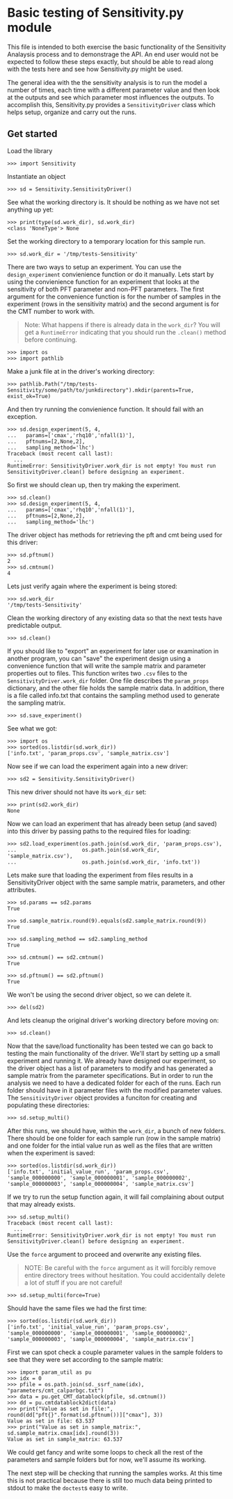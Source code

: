 # Basic testing of Sensitivity.py module

This file is intended to both exercise the basic functionality of the
Sensitivity Analaysis process and to demonstrage the API. An end user would not
be expected to follow these steps exactly, but should be able to read along with
the tests here and see how Sensitivity.py might be used.

The general idea with the the sensitivity analysis is to run the model a number
of times, each time with a different parameter value and then look at the
outputs and see which parameter most influences the outputs. To accomplish this,
Sensitivity.py provides a `SensitivityDriver` class which helps setup, organize
and carry out the runs.

## Get started

Load the library

    >>> import Sensitivity

Instantiate an object

    >>> sd = Sensitivity.SensitivityDriver()

See what the working directory is. It should be nothing as we have not set
anything up yet:

    >>> print(type(sd.work_dir), sd.work_dir)
    <class 'NoneType'> None

Set the working directory to a temporary location for this sample run.

    >>> sd.work_dir = '/tmp/tests-Sensitivity'

There are two ways to setup an experiment. You can use the `design_experiment`
convienience function or do it manually. Lets start by using the convienience
function for an experiment that looks at the sensitivity of both PFT parameter
and non-PFT parameters. The first argument for the convenience function is for
the number of samples in the experiment (rows in the sensitivity matrix) and the
second argument is for the CMT number to work with.

> Note: What happens if there is already data in the `work_dir`? You will get a
> `RuntimeError` indicating that you should run the `.clean()` method before
> continuing.

    >>> import os
    >>> import pathlib

Make a junk file at in the driver's working directory:

    >>> pathlib.Path("/tmp/tests-Sensitivity/some/path/to/junkdirectory").mkdir(parents=True, exist_ok=True)

And then try running the convienience function. It should fail with an
exception.

    >>> sd.design_experiment(5, 4,
    ...   params=['cmax','rhq10','nfall(1)'],
    ...   pftnums=[2,None,2], 
    ...   sampling_method='lhc')
    Traceback (most recent call last):
      ...
    RuntimeError: SensitivityDriver.work_dir is not empty! You must run SensitivityDriver.clean() before designing an experiment.

So first we should clean up, then try making the experiment.

    >>> sd.clean()
    >>> sd.design_experiment(5, 4,
    ...   params=['cmax','rhq10','nfall(1)'],
    ...   pftnums=[2,None,2], 
    ...   sampling_method='lhc')

The driver object has methods for retrieving the pft and cmt being used for this
driver: 

    >>> sd.pftnum()
    2
    >>> sd.cmtnum()
    4

Lets just verify again where the experiment is being stored:

    >>> sd.work_dir
    '/tmp/tests-Sensitivity'

Clean the working directory of any existing data so that the next tests
have predictable output.

    >>> sd.clean()

If you should like to "export" an experiment for later use or examination in
another program, you can "save" the experiment design using a convenience
function that will write the sample matrix and parameter properties out to
files. This function writes two `.csv` files to the `SensitivityDriver.work_dir`
folder. One file describes the `param_props` dictionary, and the other file
holds the sample matrix data. In addition, there is a file called info.txt that
contains the sampling method used to generate the sampling matrix.

    >>> sd.save_experiment()

See what we got:

    >>> import os
    >>> sorted(os.listdir(sd.work_dir))
    ['info.txt', 'param_props.csv', 'sample_matrix.csv']

Now see if we can load the experiment again into a new driver:

    >>> sd2 = Sensitivity.SensitivityDriver()

This new driver should not have its `work_dir` set:

    >>> print(sd2.work_dir)
    None

Now we can load an experiment that has already been setup (and saved) into this
driver by passing paths to the required files for loading:

    >>> sd2.load_experiment(os.path.join(sd.work_dir, 'param_props.csv'), 
    ...                     os.path.join(sd.work_dir, 'sample_matrix.csv'),
    ...                     os.path.join(sd.work_dir, 'info.txt'))

Lets make sure that loading the experiment from files results in a
SensitivityDriver object with the same sample matrix, parameters, and other
attributes.

    >>> sd.params == sd2.params
    True

    >>> sd.sample_matrix.round(9).equals(sd2.sample_matrix.round(9))
    True

    >>> sd.sampling_method == sd2.sampling_method
    True

    >>> sd.cmtnum() == sd2.cmtnum()
    True

    >>> sd.pftnum() == sd2.pftnum()
    True

We won't be using the second driver object, so we can delete it.

    >>> del(sd2)

And lets cleanup the original driver's working directory before moving on:

    >>> sd.clean()

Now that the save/load functionality has been tested we can go back to testing
the main functionality of the driver. We'll start by setting up a small
experiment and running it. We already have designed our experiment, so the
driver object has a list of parameters to modify and has generated a sample
matrix from the parameter specifications. But in order to run the analysis we
need to have a dedicated folder for each of the runs. Each run folder should
have in it parameter files with the modified parameter values. The
`SensitivityDriver` object provides a funciton for creating and populating these
directories:

    >>> sd.setup_multi()

After this runs, we should have, within the `work_dir`, a bunch of new folders.
There should be one folder for each sample run (row in the sample matrix) and
one folder for the intial value run as well as the files that are written when
the experiment is saved:

    >>> sorted(os.listdir(sd.work_dir))
    ['info.txt', 'initial_value_run', 'param_props.csv', 'sample_000000000', 'sample_000000001', 'sample_000000002', 'sample_000000003', 'sample_000000004', 'sample_matrix.csv']

If we try to run the setup function again, it will fail complaining about output
that may already exists. 

    >>> sd.setup_multi()
    Traceback (most recent call last):
      ...
    RuntimeError: SensitivityDriver.work_dir is not empty! You must run SensitivityDriver.clean() before designing an experiment.

Use the `force` argument to proceed and overwrite any existing files.

> NOTE: Be careful with the `force` argument as it will forcibly remove entire
> directory trees without hesitation. You could accidentally delete a lot of
> stuff if you are not careful!
    
    >>> sd.setup_multi(force=True)

Should have the same files we had the first time:

    >>> sorted(os.listdir(sd.work_dir))
    ['info.txt', 'initial_value_run', 'param_props.csv', 'sample_000000000', 'sample_000000001', 'sample_000000002', 'sample_000000003', 'sample_000000004', 'sample_matrix.csv']

First we can spot check a couple parameter values in the sample folders to see
that they were set according to the sample matrix:

    >>> import param_util as pu
    >>> idx = 0
    >>> pfile = os.path.join(sd._ssrf_name(idx), "parameters/cmt_calparbgc.txt")
    >>> data = pu.get_CMT_datablock(pfile, sd.cmtnum())
    >>> dd = pu.cmtdatablock2dict(data)
    >>> print("Value as set in file:", round(dd["pft{}".format(sd.pftnum())]["cmax"], 3))
    Value as set in file: 63.537
    >>> print("Value as set in sample_matrix:", sd.sample_matrix.cmax[idx].round(3))
    Value as set in sample_matrix: 63.537

We could get fancy and write some loops to check all the rest of the parameters
and sample folders but for now, we'll assume its working.

The next step will be checking that running the samples works. At this time this
is not practical because there is still too much data being printed to stdout to
make the `doctest`s easy to write.





